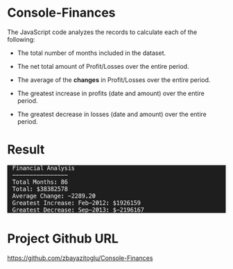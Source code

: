 # Console-Finances
The JavaScript code analyzes the records to calculate each of the following:

* The total number of months included in the dataset.

* The net total amount of Profit/Losses over the entire period.

* The average of the **changes** in Profit/Losses over the entire period.

* The greatest increase in profits (date and amount) over the entire period.

* The greatest decrease in losses (date and amount) over the entire period.



# Result
![Result](./images/Screenshot%20.png)


# Project Github URL
https://github.com/zbayazitoglu/Console-Finances
